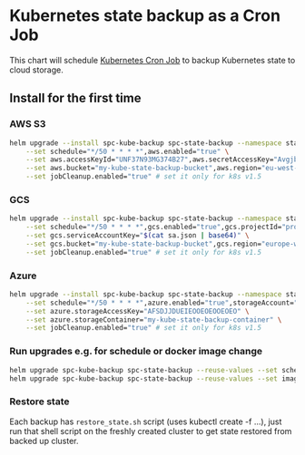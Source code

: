 # Kubernetes state backup as a Cron Job

This chart will schedule [Kubernetes Cron Job](https://kubernetes.io/docs/user-guide/cron-jobs/) to backup Kubernetes state to cloud storage.

## Install for the first time
### AWS S3
```bash
helm upgrade --install spc-kube-backup spc-state-backup --namespace stackpoint-system \
    --set schedule="*/50 * * * *",aws.enabled="true" \
    --set aws.accessKeyId="UNF37N93MG374B27",aws.secretAccessKey="AvgjbYndf9TMF8Y3F3J993TMTJ2309T" \
    --set aws.bucket="my-kube-state-backup-bucket",aws.region="eu-west-2" \
    --set jobCleanup.enabled="true" # set it only for k8s v1.5
```

### GCS
```bash
helm upgrade --install spc-kube-backup spc-state-backup --namespace stackpoint-system \
    --set schedule="*/50 * * * *",gcs.enabled="true",gcs.projectId="project-123" \
    --set gcs.serviceAccountKey="$(cat sa.json | base64)" \
    --set gcs.bucket="my-kube-state-backup-bucket",gcs.region="europe-west1" \
    --set jobCleanup.enabled="true" # set it only for k8s v1.5
```

### Azure
```bash
helm upgrade --install spc-kube-backup spc-state-backup --namespace stackpoint-system \
    --set schedule="*/50 * * * *",azure.enabled="true",storageAccount="azure_storage_account" \
    --set azure.storageAccessKey="AFSDJJDUEIEOOEOEOOEOEO" \
    --set azure.storageContainer="my-kube-state-backup-container" \
    --set jobCleanup.enabled="true" # set it only for k8s v1.5
```

### Run upgrades e.g. for schedule or docker image change
```bash
helm upgrade spc-kube-backup spc-state-backup --reuse-values --set schedule="*/30 * * * *"
helm upgrade spc-kube-backup spc-state-backup --reuse-values --set imageTag="0.1.11"
```

### Restore state
Each backup has `restore_state.sh` script (uses kubectl create -f ...), just run that shell script
on the freshly created cluster to get state restored from backed up cluster.
